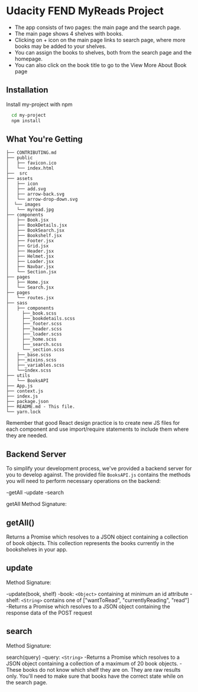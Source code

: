 # Udacity FEND MyReads Project

- The app consists of two pages: the main page and the search page.
- The main page shows 4 shelves with books.
- Clicking on + icon on the main page links to search page, where more books may be added to your shelves.
- You can assign the books to shelves, both from the search page and the homepage.
- You can also click on the book title to go to the View More About Book page

## Installation

Install my-project with npm

```bash
  cd my-project
  npm install
```

## What You're Getting

```
├── CONTRIBUTING.md
├── public
│   ├── favicon.ico
│   └── index.html
├──  src
├── assets
│   ├── icon
│   ├── add.svg
│   ├── arrow-back.svg
│   └── arrow-drop-down.svg
│  └── images
│   └── myread.jpg
├── components
│   ├── Book.jsx
│   ├── BookDetails.jsx
│   ├── BookSearch.jsx
│   ├── Bookshelf.jsx
│   ├── Footer.jsx
│   ├── Grid.jsx
│   ├── Header.jsx
│   ├── Helmet.jsx
│   ├── Loader.jsx
│   ├── Navbar.jsx
│   └── Section.jsx
├── pages
│   ├── Home.jsx
│   └── Search.jsx
├── pages
│   └── routes.jsx
├── sass
│   ├── components
│     ├──_book.scss
│     ├──_bookdetails.scss
│     ├──_footer.scss
│     ├──_header.scss
│     ├──_loader.scss
│     ├──_home.scss
│     ├──_search.scss
│     └──_section.scss
│   ├──_base.scss
│   ├──_mixins.scss
│   ├──_variables.scss
│   └──index.scss
├── utils
│   └── BooksAPI
├── App.js
├── context.js
├── index.js
├── package.json
├── README.md - This file.
└── yarn.lock
```

Remember that good React design practice is to create new JS files for each component and use import/require statements to include them where they are needed.

## Backend Server

To simplify your development process, we've provided a backend server for you to develop against. The provided file `BooksAPI.js` contains the methods you will need to perform necessary operations on the backend:

-getAll
-update
-search

getAll
Method Signature:

## getAll()

Returns a Promise which resolves to a JSON object containing a collection of book objects.
This collection represents the books currently in the bookshelves in your app.

## update

Method Signature:

-update(book, shelf)
-book: `<Object>` containing at minimum an id attribute
-shelf: `<String>` contains one of ["wantToRead", "currentlyReading", "read"]
-Returns a Promise which resolves to a JSON object containing the response data of the POST request

## search

Method Signature:

search(query)
-query: `<String>`
-Returns a Promise which resolves to a JSON object containing a collection of a maximum of 20 book objects.
-These books do not know which shelf they are on. They are raw results only. You'll need to make sure that books have the correct state while on the search page.

